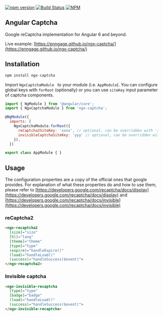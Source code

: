 [![npm version](https://badge.fury.io/js/ngx-captcha.svg)](https://badge.fury.io/js/ngx-captcha)
[![Build Status](https://api.travis-ci.org/Enngage/ngx-captcha.svg?branch=master)](https://travis-ci.org/Enngage/ngx-captcha)
[![NPM](https://nodei.co/npm/ngx-captcha.png?mini=true)](https://nodei.co/npm/ngx-captcha/)

## Angular Captcha

Google reCaptcha implementation for Angular 6 and beyond. 

Live example: [https://enngage.github.io/ngx-captcha/](https://enngage.github.io/ngx-captcha/)

## Installation

```javascript
npm install ngx-captcha
```

Import `NgxCaptchaModule ` to your module (i.e. `AppModule`). You can configure global keys with `forRoot` (optionally) or you can use `siteKey` input parameter of captcha components.

```javascript
import { NgModule } from '@angular/core';
import { NgxCaptchaModule } from 'ngx-captcha';

@NgModule({
  imports: [
    NgxCaptchaModule.forRoot({
      reCaptcha2SiteKey: 'xxxx', // optional, can be overridden with 'siteKey' component property
      invisibleCaptchaSiteKey: 'yyy' // optional, can be overridden with 'siteKey' component property
    }),
  })

export class AppModule { }
```

## Usage

The configuration properties are a copy of the official ones that google provides. For explanation of what these properties do and how to use them, please refer to [https://developers.google.com/recaptcha/docs/display](https://developers.google.com/recaptcha/docs/display) and [https://developers.google.com/recaptcha/docs/invisible](https://developers.google.com/recaptcha/docs/invisible)

### reCaptcha2

```html
<ngx-recaptcha2
  [size]="size"
  [hl]="lang"
  [theme]="theme"
  [type]="type"
  (expire)="handleExpire()"
  (load)="handleLoad()"
  (success)="handleSuccess($event)">
</ngx-recaptcha2>
```

### Invisible captcha

```html
<ngx-invisible-recaptcha
  [type]="type"
  [badge]="badge"
  (load)="handleLoad()"
  (success)="handleSuccess($event)">
</ngx-invisible-recaptcha>
```
